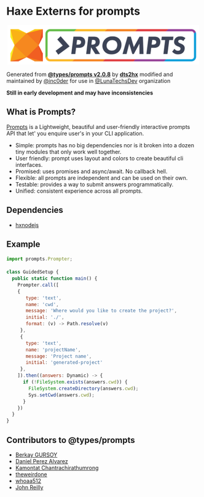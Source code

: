# Haxe Externs for prompts

<p align="center">
  <img src="logo.png" alt="Prompts" width="500" href="https://github.com/terkelg/prompts" />
</p>

Generated from **[@types/prompts v2.0.8](https://github.com/DefinitelyTyped/DefinitelyTyped#readme)** by **[dts2hx](https://github.com/haxiomic/dts2hx)** modified and maintained by [@inc0der](https://github.com/inc0der) for use in [@LunaTechsDev](https://github.com/LunatechsDev/) organization

**Still in early development and may have inconsistencies**

## What is Prompts?

 [Prompts](https://github.com/terkelg/prompts#readme) is a Lightweight, beautiful and user-friendly interactive prompts API that let' you enquire user's in your CLI application.

 * Simple: prompts has no big dependencies nor is it broken into a dozen tiny modules that only work well together.
 * User friendly: prompt uses layout and colors to create beautiful cli interfaces.
 * Promised: uses promises and async/await. No callback hell.
 * Flexible: all prompts are independent and can be used on their own.
 * Testable: provides a way to submit answers programmatically.
 * Unified: consistent experience across all prompts.

## Dependencies
- [hxnodejs](https://github.com/HaxeFoundation/hxnodejs)

## Example

```js
import prompts.Prompter;

class GuidedSetup {
  public static function main() {
    Prompter.call([
    {
       type: 'text',
       name: 'cwd',
       message: 'Where would you like to create the project?',
       initial: './',
       format: (v) -> Path.resolve(v)
     },
     {
       type: 'text',
       name: 'projectName',
       message: 'Project name',
       initial: 'generated-project'
     },
    ]).then((answers: Dynamic) -> {
      if (!FileSystem.exists(answers.cwd)) {
        FileSystem.createDirectory(answers.cwd);
        Sys.setCwd(answers.cwd);
      }
    })
  }
}
```

## Contributors to @types/prompts
- [Berkay GURSOY](https://github.com/Berkays)
- [Daniel Perez Alvarez](https://github.com/unindented)
- [Kamontat Chantrachirathumrong](https://github.com/kamontat)
- [theweirdone](https://github.com/theweirdone)
- [whoaa512](https://github.com/whoaa512)
- [John Reilly](https://github.com/johnnyreilly)